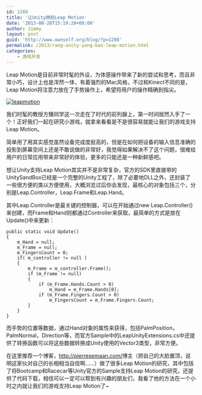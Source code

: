 ```yaml
---
id: 1288
title: '让Unity拥抱Leap Motion'
date: '2013-08-28T15:19:20+08:00'
author: Jimmy
layout: post
guid: 'http://www.ownself.org/blog/?p=1288'
permalink: /2013/rang-unity-yong-bao-leap-motion.html
categories:
    - 游戏开发
---
```


Leap Motion是目前非常时髦的外设，为体感操作带来了新的尝试和思考，而且非常小巧，设计上也是浑然一体，有着强烈的Mac风格，不过和Kinect不同的是，Leap Motion将注意力放在了手势操作上，希望将用户的操作精确到指尖。

[![leapmotion](/wp-content/uploads/2013/08/leapmotion.jpg)](/wp-content/uploads/2013/08/leapmotion.jpg)

我们时髦的教授方臻同学这一次走在了时代的前列腺上，第一时间居然入手了一个！正好我们一起在研究小游戏，就拿来看看是不是很容易就能让我们的游戏支持Leap Motion。

简单用了用其实感觉虽然设备完成度挺高的，但是在如何把设备的输入信息准确的投影到屏幕空间上还是不敢说做的非常好，我觉得如果解决不了这个问题，很难给用户的日常应用带来非常好的体验，更多的只能还是一种新鲜感吧。

想让Unity支持Leap Motion其实并不是非常复杂，官方的SDK里直接带的UnitySandBox已经是一个完整的Unity工程了，除了必要地DLL之外，还封装了一些很方便的类以方便使用，大概浏览过后你会发现，最核心的对象包括三个，分别是Leap.Controller，Leap.Frame和Leap.Hand。

其中Leap.Controller是最关键的控制器，可以在开始通过new Leap.Controller()来创建，而Frame和Hand则都通过Controller来获取，最简单的方式是放在Update()中来更新：

```
public static void Update() 
{
    m_Hand = null;
    m_Frame = null;
    m_FingersCount = 0;
    if( m_controller != null )
    {
        m_Frame = m_controller.Frame();
        if (m_Frame != null)
        {
            if (m_Frame.Hands.Count > 0)
                m_Hand = m_Frame.Hands[0];
            if (m_Frame.Fingers.Count > 0)
                m_FingersCount = m_Frame.Fingers.Count;
        }
    }
}
```

而手势的位置等数据，通过Hand对象的属性来获得，包括PalmPosition，PalmNormal，Direction等，而官方Sample中的LeapUnityExtensions.cs中还提供了转换函数可以将这些数据转换成Unity使用的Vector3类型，非常方便。

在这里推荐一个博客，<http://pierresemaan.com/>博主（把自己的大脸置顶，说明这家伙对自己的长相相当自信啊……）做了很多Leap Motion的研究，其中包括了将Bootcamp和Racecar等Unity官方的Sample支持Leap Motion的研究，还提供了代码下载，相信可以一定可以帮到有兴趣的朋友们，我看了他的方法在一个小时之内就让我们的游戏支持Leap Motion了~